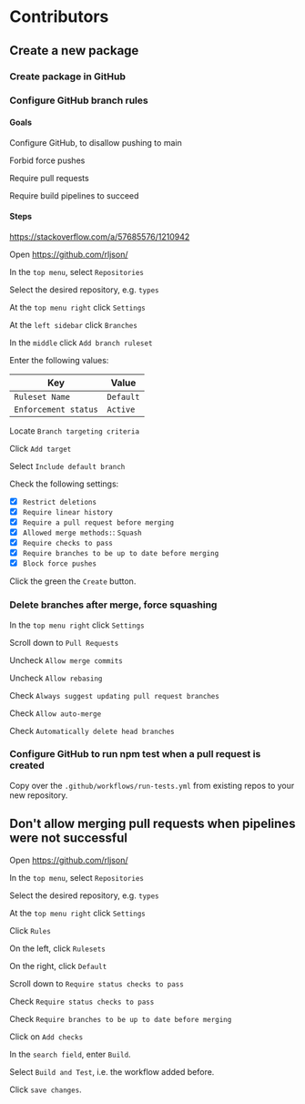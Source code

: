 # Contributors

## Create a new package

### Create package in GitHub

### Configure GitHub branch rules

#### Goals

Configure GitHub, to disallow pushing to main

Forbid force pushes

Require pull requests

Require build pipelines to succeed

#### Steps

<https://stackoverflow.com/a/57685576/1210942>

Open <https://github.com/rljson/>

In the `top menu`, select `Repositories`

Select the desired repository, e.g. `types`

At the `top menu right` click `Settings`

At the `left sidebar` click `Branches`

In the `middle` click `Add branch ruleset`

Enter the following values:

| Key                  | Value     |
| -------------------- | --------- |
| `Ruleset Name`       | `Default` |
| `Enforcement status` | `Active`  |

Locate `Branch targeting criteria`

Click `Add target`

Select `Include default branch`

Check the following settings:

- [x] `Restrict deletions`
- [x] `Require linear history`
- [x] `Require a pull request before merging`
- [x] `Allowed merge methods:`: `Squash`
- [x] `Require checks to pass`
- [x] `Require branches to be up to date before merging`
- [x] `Block force pushes`

Click the green the `Create` button.

### Delete branches after merge, force squashing

In the `top menu right` click `Settings`

Scroll down to `Pull Requests`

Uncheck `Allow merge commits`

Uncheck `Allow rebasing`

Check `Always suggest updating pull request branches`

Check `Allow auto-merge`

Check `Automatically delete head branches`

### Configure GitHub to run npm test when a pull request is created

Copy over the `.github/workflows/run-tests.yml` from existing repos to your new repository.

## Don't allow merging pull requests when pipelines were not successful

Open <https://github.com/rljson/>

In the `top menu`, select `Repositories`

Select the desired repository, e.g. `types`

At the `top menu right` click `Settings`

Click `Rules`

On the left, click `Rulesets`

On the right, click `Default`

Scroll down to `Require status checks to pass`

Check `Require status checks to pass`

Check `Require branches to be up to date before merging`

Click on `Add checks`

In the `search field`, enter `Build`.

Select `Build and Test`, i.e. the workflow added before.

Click `save changes`.
